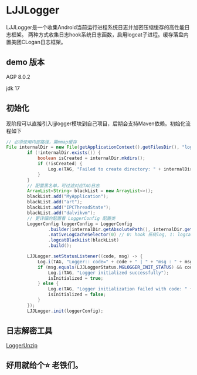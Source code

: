 # LJJLogger
LJJLogger是一个收集Android当前运行进程系统日志并加密压缩缓存的高性能日志框架。
两种方式收集日志hook系统日志函数，启用logcat子进程。缓存落盘内置美团CLogan日志框架。
## demo 版本
AGP 8.0.2

jdk 17

## 初始化
现阶段可以直接引入ljjlogger模块到自己项目，后期会支持Maven依赖。初始化流程如下

```java
// 必须使用内部路径，需mmap缓存
File internalDir = new File(getApplicationContext().getFilesDir(), "logcache/");
        if (!internalDir.exists()) {
            boolean isCreated = internalDir.mkdirs();
            if (!isCreated) {
                Log.e(TAG, "Failed to create directory: " + internalDir.getAbsolutePath());
            }
        }
        // 配置黑名单，可过滤对应TAG日志
        ArrayList<String> blackList = new ArrayList<>();
        blackList.add("MyApplication");
        blackList.add("art");
        blackList.add("IPCThreadState");
        blackList.add("dalvikvm");
        // 更详细的配置看 LoggerConfig 配置类
        LoggerConfig loggerConfig = LoggerConfig
                .builder(internalDir.getAbsolutePath(), internalDir.getAbsolutePath() + File.separator + FILE_NAME)
                .nativeLogCacheSelector(0) // 0: hook 系统log, 1: logcat 子进程
                .logcatBlackList(blackList)
                .build();

        LJJLogger.setStatusListener((code, msg) -> {
            Log.i(TAG, "Logger:: code=" + code + " | " + "msg : " + msg);
            if (msg.equals(LJJLoggerStatus.MGLOGGER_INIT_STATUS) && code == LJJLoggerStatus.MGLOGGER_OK) {
                Log.i(TAG, "Logger initialized successfully");
                isInitialized = true;
            } else {
                Log.e(TAG, "Logger initialization failed with code: " + code);
                isInitialized = false;
            }
        });
        LJJLogger.init(loggerConfig);
```

## 日志解密工具

[LoggerUnzip](https://github.com/blantian/LoggerUnzip)


## 好用就给个⭐️ 老铁们。

